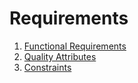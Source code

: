# Requirements
1. [Functional Requirements](./req.func.md)
2. [Quality Attributes](./req.qa.md)
3. [Constraints](./req.c.md)
